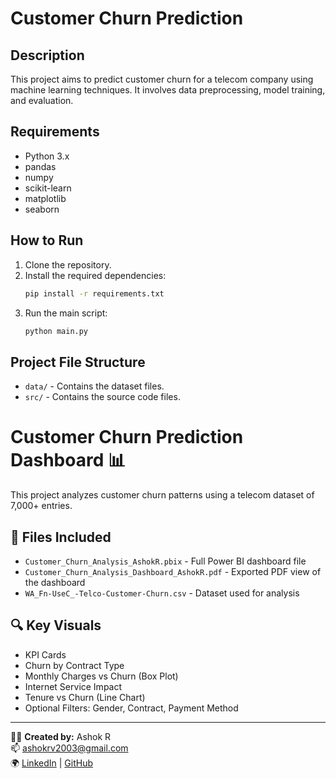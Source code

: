 # Customer Churn Prediction

## Description
This project aims to predict customer churn for a telecom company using machine learning techniques. It involves data preprocessing, model training, and evaluation.

## Requirements
- Python 3.x
- pandas
- numpy
- scikit-learn
- matplotlib
- seaborn

## How to Run
1. Clone the repository.
2. Install the required dependencies:
   ```bash
   pip install -r requirements.txt
   ```
3. Run the main script:
   ```bash
   python main.py
   ```

## Project File Structure
- `data/` - Contains the dataset files.
- `src/` - Contains the source code files.


# Customer Churn Prediction Dashboard 📊

This project analyzes customer churn patterns using a telecom dataset of 7,000+ entries.

## 📁 Files Included
- `Customer_Churn_Analysis_AshokR.pbix` - Full Power BI dashboard file
- `Customer_Churn_Analysis_Dashboard_AshokR.pdf` - Exported PDF view of the dashboard
- `WA_Fn-UseC_-Telco-Customer-Churn.csv` - Dataset used for analysis

## 🔍 Key Visuals
- KPI Cards
- Churn by Contract Type
- Monthly Charges vs Churn (Box Plot)
- Internet Service Impact
- Tenure vs Churn (Line Chart)
- Optional Filters: Gender, Contract, Payment Method

---

🧑‍💻 **Created by:** Ashok R  
📫 ashokrv2003@gmail.com  
🌍 [LinkedIn](https://linkedin.com/in/ashokrv) | [GitHub](https://github.com/ashokr2003)
